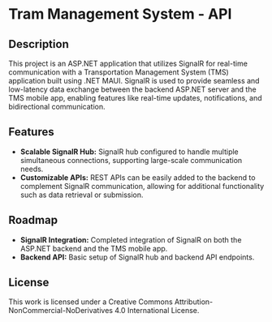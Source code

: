 # Tram Management System - API

## Description

This project is an ASP.NET application that utilizes SignalR for real-time communication with a Transportation Management System (TMS) application built using .NET MAUI. SignalR is used to provide seamless and low-latency data exchange between the backend ASP.NET server and the TMS mobile app, enabling features like real-time updates, notifications, and bidirectional communication.

## Features
- **Scalable SignalR Hub:** SignalR hub configured to handle multiple simultaneous connections, supporting large-scale communication needs.
- **Customizable APIs:** REST APIs can be easily added to the backend to complement SignalR communication, allowing for additional functionality such as data retrieval or submission.

## Roadmap
- **SignalR Integration:** Completed integration of SignalR on both the ASP.NET backend and the TMS mobile app.
- **Backend API:** Basic setup of SignalR hub and backend API endpoints.

## License

This work is licensed under a Creative Commons Attribution-NonCommercial-NoDerivatives 4.0 International License.